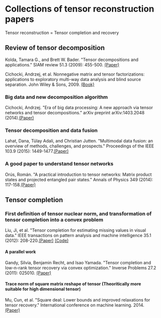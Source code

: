 # Collections of tensor reconstruction papers
Tensor reconstruction = Tensor completion and recovery

## Review of tensor decomposition
Kolda, Tamara G., and Brett W. Bader. "Tensor decompositions and applications." SIAM review 51.3 (2009): 455-500. [(Paper)](https://epubs.siam.org/doi/abs/10.1137/07070111X?journalCode=siread)

Cichocki, Andrzej, et al. Nonnegative matrix and tensor factorizations: applications to exploratory multi-way data analysis and blind source separation. John Wiley & Sons, 2009. [(Book)](http://www.academia.edu/download/46426061/Nonnegative_Matrix_and_Tensor_Factorizat20160612-12469-1usk837.pdf) 

### Big data and new decomposition algorithm
Cichocki, Andrzej. "Era of big data processing: A new approach via tensor networks and tensor decompositions." arXiv preprint arXiv:1403.2048 (2014).[(Paper)](https://arxiv.org/pdf/1403.2048.pdf) 

### Tensor decomposition and data fusion
Lahat, Dana, Tülay Adali, and Christian Jutten. "Multimodal data fusion: an overview of methods, challenges, and prospects." Proceedings of the IEEE 103.9 (2015): 1449-1477.[(Paper)](https://mdsoar.org/bitstream/handle/11603/10867/Lahat_Adali_Jutten_DataFusion_2015.pdf?sequence=1&isAllowed=y) 

### A good paper to understand tensor networks
Orús, Román. "A practical introduction to tensor networks: Matrix product states and projected entangled pair states." Annals of Physics 349 (2014): 117-158.[(Paper)](https://arxiv.org/pdf/1306.2164.pdf;)

## Tensor completion

### First definition of tensor nuclear norm, and transformation of tensor completion into a convex problem
Liu, Ji, et al. "Tensor completion for estimating missing values in visual data." IEEE transactions on pattern analysis and machine intelligence 35.1 (2012): 208-220.[(Paper)](https://repository.kaust.edu.sa/bitstream/handle/10754/562566/2012.PAMI.JiLiu.Tensor%20Completion.pdf?sequence=1) [(Code)](http://www.cs.rochester.edu/u/jliu/code/TensorCompletion.zip)

#### A parallel work
Gandy, Silvia, Benjamin Recht, and Isao Yamada. "Tensor completion and low-n-rank tensor recovery via convex optimization." Inverse Problems 27.2 (2011): 025010. [(Paper)](https://arxiv.org/pdf/1311.6182)

#### Trace norm of square matrix reshape of tensor (Theoritically more suitable for high dimensional tensor)
Mu, Cun, et al. "Square deal: Lower bounds and improved relaxations for tensor recovery." International conference on machine learning. 2014. [(Paper)](http://proceedings.mlr.press/v32/mu14.pdf)

